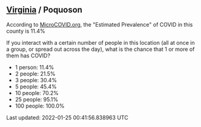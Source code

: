 
## [Virginia](/united-states/virginia) / Poquoson

According to [MicroCOVID.org](http://microcovid.org),
the "Estimated Prevalence" of COVID in this county is 11.4%

If you interact with a certain number of people in this location
(all at once in a group, or spread out across the day), what is the chance that
1 or more of them has COVID?

- 1 person: 11.4%
- 2 people: 21.5%
- 3 people: 30.4%
- 5 people: 45.4%
- 10 people: 70.2%
- 25 people: 95.1%
- 100 people: 100.0%

Last updated: 2022-01-25 00:41:56.838963 UTC
